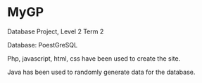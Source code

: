 # MyGP
Database Project, Level 2 Term 2

Database: PoestGreSQL

Php, javascript, html, css have been used to create the site.

Java has been used to randomly generate data for the database.
